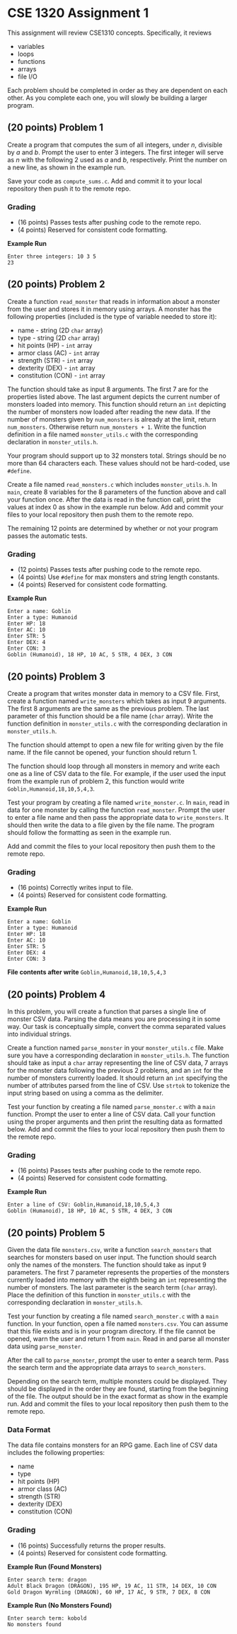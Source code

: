 # CSE 1320 Assignment 1

This assignment will review CSE1310 concepts.
Specifically, it reviews
- variables
- loops
- functions
- arrays
- file I/O

Each problem should be completed in order as they are dependent on each other.
As you complete each one, you will slowly be building a larger program.

## (20 points) Problem 1

Create a program that computes the sum of all integers, under $n$, divisible by $a$ and $b$.
Prompt the user to enter 3 integers.
The first integer will serve as $n$ with the following 2 used as $a$ and $b$, respectively.
Print the number on a new line, as shown in the example run.

Save your code as `compute_sums.c`.
Add and commit it to your local repository then push it to the remote repo.

### Grading
- (16 points) Passes tests after pushing code to the remote repo.
- (4 points) Reserved for consistent code formatting.

**Example Run**
```
Enter three integers: 10 3 5
23
```

## (20 points) Problem 2

Create a function `read_monster` that reads in information about a monster from the user and stores it in memory using arrays.
A monster has the following properties (included is the type of variable needed to store it):
- name - string (2D `char` array)
- type - string (2D `char` array)
- hit points (HP) - `int` array
- armor class (AC) - `int` array
- strength (STR) - `int` array
- dexterity (DEX) - `int` array
- constitution (CON) - `int` array

The function should take as input 8 arguments.
The first 7 are for the properties listed above.
The last argument depicts the current number of monsters loaded into memory.
This function should return an `int` depicting the number of monsters now loaded after reading the new data.
If the number of monsters given by `num_monsters` is already at the limit, return `num_monsters`.
Otherwise return `num_monsters + 1`.
Write the function definition in a file named `monster_utils.c` with the corresponding declaration in `monster_utils.h`.

Your program should support up to 32 monsters total.
Strings should be no more than 64 characters each.
These values should not be hard-coded, use `#define`.

Create a file named `read_monsters.c` which includes `monster_utils.h`.
In `main`, create 8 variables for the 8 parameters of the function above and call your function once.
After the data is read in the function call, print the values at index 0 as show in the example run below.
Add and commit your files to your local repository then push them to the remote repo.

The remaining 12 points are determined by whether or not your program passes the automatic tests.

### Grading
- (12 points) Passes tests after pushing code to the remote repo.
- (4 points) Use `#define` for max monsters and string length constants.
- (4 points) Reserved for consistent code formatting.

**Example Run**
```
Enter a name: Goblin
Enter a type: Humanoid
Enter HP: 18
Enter AC: 10
Enter STR: 5
Enter DEX: 4
Enter CON: 3
Goblin (Humanoid), 18 HP, 10 AC, 5 STR, 4 DEX, 3 CON
```

## (20 points) Problem 3

Create a program that writes monster data in memory to a CSV file.
First, create a function named `write_monsters` which takes as input 9 arguments.
The first 8 arguments are the same as the previous problem.
The last parameter of this function should be a file name (`char` array).
Write the function definition in `monster_utils.c` with the corresponding declaration in `monster_utils.h`.

The function should attempt to open a new file for writing given by the file name.
If the file cannot be opened, your function should return 1.

The function should loop through all monsters in memory and write each one as a line of CSV data to the file.
For example, if the user used the input from the example run of problem 2, this function would write
`Goblin,Humanoid,18,10,5,4,3`.

Test your program by creating a file named `write_monster.c`.
In `main`, read in data for one monster by calling the function `read_monster`.
Prompt the user to enter a file name and then pass the appropriate data to `write_monsters`.
It should then write the data to a file given by the file name.
The program should follow the formatting as seen in the example run.

Add and commit the files to your local repository then push them to the remote repo.

### Grading
- (16 points) Correctly writes input to file.
- (4 points) Reserved for consistent code formatting.

**Example Run**
```
Enter a name: Goblin
Enter a type: Humanoid
Enter HP: 18
Enter AC: 10
Enter STR: 5
Enter DEX: 4
Enter CON: 3
```

**File contents after write**
`Goblin,Humanoid,18,10,5,4,3`


## (20 points) Problem 4

In this problem, you will create a function that parses a single line of monster CSV data.
Parsing the data means you are processing it in some way.
Our task is conceptually simple, convert the comma separated values into individual strings.

Create a function named `parse_monster` in your `monster_utils.c` file.
Make sure you have a corresponding declaration in `monster_utils.h`.
The function should take as input a `char` array representing the line of CSV data, 7 arrays for the monster data following the previous 2 problems, and an `int` for the number of monsters currently loaded.
It should return an `int` specifying the number of attributes parsed from the line of CSV.
Use `strtok` to tokenize the input string based on using a comma as the delimiter.

Test your function by creating a file named `parse_monster.c` with a `main` function.
Prompt the user to enter a line of CSV data.
Call your function using the proper arguments and then print the resulting data as formatted below.
Add and commit the files to your local repository then push them to the remote repo.

### Grading
- (16 points) Passes tests after pushing code to the remote repo.
- (4 points) Reserved for consistent code formatting.

**Example Run**
```
Enter a line of CSV: Goblin,Humanoid,18,10,5,4,3
Goblin (Humanoid), 18 HP, 10 AC, 5 STR, 4 DEX, 3 CON
```

## (20 points) Problem 5

Given the data file `monsters.csv`, write a function `search_monsters` that searches for monsters based on user input.
The function should search only the names of the monsters.
The function should take as input 9 parameters.
The first 7 parameter represents the properties of the monsters currently loaded into memory with the eighth being an `int` representing the number of monsters.
The last parameter is the search term (`char` array).
Place the definition of this function in `monster_utils.c` with the corresponding declaration in `monster_utils.h`.

Test your function by creating a file named `search_monster.c` with a `main` function.
In your function, open a file named `monsters.csv`.
You can assume that this file exists and is in your program directory.
If the file cannot be opened, warn the user and return 1 from `main`.
Read in and parse all monster data using `parse_monster`.

After the call to `parse_monster`, prompt the user to enter a search term.
Pass the search term and the appropriate data arrays to `search_monsters`.

Depending on the search term, multiple monsters could be displayed.
They should be displayed in the order they are found, starting from the beginning of the file.
The output should be in the exact format as show in the example run.
Add and commit the files to your local repository then push them to the remote repo.

### Data Format

The data file contains monsters for an RPG game.
Each line of CSV data includes the following properties:
- name
- type
- hit points (HP)
- armor class (AC)
- strength (STR)
- dexterity (DEX)
- constitution (CON)

### Grading
- (16 points) Successfully returns the proper results.
- (4 points) Reserved for consistent code formatting.

**Example Run (Found Monsters)**
```
Enter search term: dragon
Adult Black Dragon (DRAGON), 195 HP, 19 AC, 11 STR, 14 DEX, 10 CON
Gold Dragon Wyrmling (DRAGON), 60 HP, 17 AC, 9 STR, 7 DEX, 8 CON
```

**Example Run (No Monsters Found)**
```
Enter search term: kobold
No monsters found
```